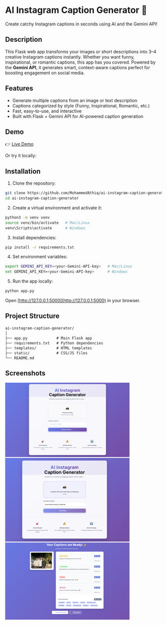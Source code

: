 # AI Instagram Caption Generator 🚀

Create catchy Instagram captions in seconds using AI and the Gemini API!

## Description
This Flask web app transforms your images or short descriptions into 3–4 creative Instagram captions instantly. Whether you want funny, inspirational, or romantic captions, this app has you covered. Powered by the **Gemini API**, it generates smart, context-aware captions perfect for boosting engagement on social media.

## Features
- Generate multiple captions from an image or text description
- Captions categorized by style (Funny, Inspirational, Romantic, etc.)
- Fast, easy-to-use, and interactive
- Built with Flask + Gemini API for AI-powered caption generation

## Demo
👉 [Live Demo](https://ai-instagram-caption-generator.onrender.com)

Or try it locally:

## Installation

1. Clone the repository:
```bash
git clone https://github.com/MohammedAthiq/ai-instagram-caption-generator.git
cd ai-instagram-caption-generator
```

2. Create a virtual environment and activate it:
```bash
python3 -m venv venv
source venv/bin/activate   # Mac/Linux
venv\Scripts\activate      # Windows
```

3. Install dependencies:
```bash
pip install -r requirements.txt
```

4. Set environment variables:
```bash
export GEMINI_API_KEY=<your-Gemini-API-key>   # Mac/Linux
set GEMINI_API_KEY=<your-Gemini-API-key>      # Windows
```

5. Run the app locally:
```bash
python app.py
```

Open [http://127.0.0.1:5000](http://127.0.0.1:5000) in your browser.

## Project Structure
```
ai-instagram-caption-generator/
│
├── app.py             # Main Flask app
├── requirements.txt   # Python dependencies
├── templates/         # HTML templates
├── static/            # CSS/JS files
└── README.md
```
## Screenshots
<img src="p1.png" alt="Homepage" width="400">
<img src="p2.png" alt="Homepage" width="400">
<img src="p3.png" alt="Results" width="400">

